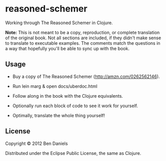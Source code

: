 # reasoned-schemer

Working through The Reasoned Schemer in Clojure.

**Note:** This is not meant to be a copy, reproduction, or complete translation of the original book.
Not all sections are included, if they didn't make sense to translate to executable examples.  The comments
match the questions in a way that hopefully you'll be able to sync up with the book.

## Usage

- Buy a copy of The Reasoned Schemer (http://amzn.com/0262562146).
- Run lein marg & open docs/uberdoc.html
- Follow along in the book with the Clojure equivalents.

- Optionally run each block of code to see it work for yourself.
- Optimally, translate the whole thing yourself!

## License

Copyright © 2012 Ben Daniels 

Distributed under the Eclipse Public License, the same as Clojure.
